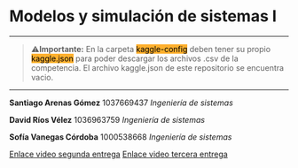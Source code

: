 # Modelos y simulación de sistemas I

---

>⚠️**Importante:** En la carpeta <mark style="background: #ffb02e !important">kaggle-config</mark> deben tener
> su propio <mark style="background: #ffb02e !important">kaggle.json</mark> para poder descargar los archivos .csv de la competencia.
> El archivo kaggle.json de este repositorio se encuentra vacio.

---

**Santiago Arenas Gómez**
1037669437
*Ingeniería de sistemas*

**David Ríos Vélez**
1036963759
*Ingeniería de sistemas*

**Sofía Vanegas Córdoba**
1000538668
*Ingeniería de sistemas*

[Enlace video segunda entrega](https://www.youtube.com/watch?v=ZYnL9R5rW9Q)
[Enlace video tercera entrega](https://www.youtube.com/watch?v=v6EGYJxF3ck)